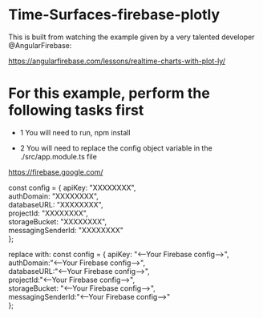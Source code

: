 # Time-Surfaces-firebase-plotly

This is built from watching the example given by a very talented developer @AngularFirebase:

https://angularfirebase.com/lessons/realtime-charts-with-plot-ly/


# For this example, perform the following tasks first 
- 1 You will need to run, npm install

- 2 You will need to replace the config object variable in the ./src/app.module.ts file

https://firebase.google.com/


const config = {
apiKey: "XXXXXXXX",  
  authDomain: "XXXXXXXX",  
  databaseURL: "XXXXXXXX",  
  projectId: "XXXXXXXX",  
  storageBucket: "XXXXXXXX",  
  messagingSenderId: "XXXXXXXX"  
};

replace with:
const config = {
apiKey: "<--Your Firebase config-->",  
  authDomain:"<--Your Firebase config-->",  
  databaseURL:"<--Your Firebase config-->",  
  projectId:"<--Your Firebase config-->",  
  storageBucket: "<--Your Firebase config-->",  
  messagingSenderId:"<--Your Firebase config-->"  
};

